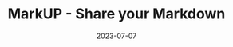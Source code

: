 ---
title: MarkUP - Share your Markdown
date: 2023-07-07
description:  Convert markdown to HTML and share it easily. Simple and intuitive interface.
type: page
topic: project
link: "https://yoo.lat/markup"
image: "https://raw.githubusercontent.com/Rooyca/markup/master/example.png"
---